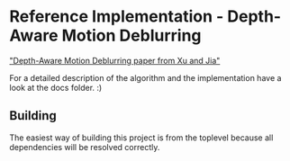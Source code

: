 # Reference Implementation - Depth-Aware Motion Deblurring

["Depth-Aware Motion Deblurring paper from Xu and Jia"][Xu12]

For a detailed description of the algorithm and the implementation have a look at the docs folder. :)


## Building

The easiest way of building this project is from the toplevel because all dependencies will be resolved correctly.


[Xu12]: http://www.cse.cuhk.edu.hk/leojia/papers/depth_deblur_iccp12.pdf